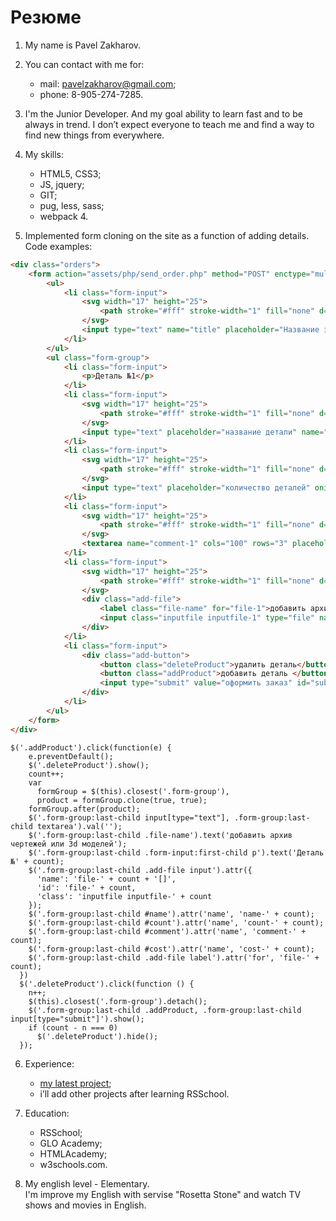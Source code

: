 # Резюме #

1. My name is Pavel Zakharov.

2. You can contact with me for:
    - mail: pavelzakharov@gmail.com;
    - phone: 8-905-274-7285.
    
3. I'm the Junior Developer. And my goal ability to learn fast and to be always in trend. 
I don’t expect everyone to teach me and find a way to find new things from everywhere.

4. My skills:
    - HTML5, CSS3;
    - JS, jquery;
    - GIT;
    - pug, less, sass;
    - webpack 4.

5. Implemented form cloning on the site as a function of adding details.  
Code examples:

```html
<div class="orders">
    <form action="assets/php/send_order.php" method="POST" enctype="multipart/form-data">
        <ul>
            <li class="form-input"> 
                <svg width="17" height="25">
                    <path stroke="#fff" stroke-width="1" fill="none" d="M 0,0 17,8 17,16 0,25"></path>
                </svg>
                <input type="text" name="title" placeholder="Название заказа" required>
            </li>
        </ul>
        <ul class="form-group">
            <li class="form-input"> 
                <p>Деталь №1</p>
            </li>
            <li class="form-input">
                <svg width="17" height="25">
                    <path stroke="#fff" stroke-width="1" fill="none" d="M 0,0 17,8 17,16 0,25"></path>
                </svg>
                <input type="text" placeholder="название детали" name="name-1" id="name" required>
            </li>
            <li class="form-input">
                <svg width="17" height="25">
                    <path stroke="#fff" stroke-width="1" fill="none" d="M 0,0 17,8 17,16 0,25"></path>
                </svg>
                <input type="text" placeholder="количество деталей" oninput="this.value = this.value.replace(/[^0-9.]/g, ''); this.value = this.value.replace(/(\..*)\./g, '$1');" name="count-1" id="count" required>
            </li>
            <li class="form-input">
                <svg width="17" height="25">
                    <path stroke="#fff" stroke-width="1" fill="none" d="M 0,0 17,8 17,16 0,25"></path>
                </svg>
                <textarea name="comment-1" cols="100" rows="3" placeholder="добавьте комментарий" id="comment"></textarea>
            </li>
            <li class="form-input">
                <svg width="17" height="25">
                    <path stroke="#fff" stroke-width="1" fill="none" d="M 0,0 17,8 17,16 0,25"></path>
                </svg>
                <div class="add-file">
                    <label class="file-name" for="file-1">добавить архив чертежей или 3d моделей</label>
                    <input class="inputfile inputfile-1" type="file" name="file-1[]" id="file-1" data-multiple-caption="{count} files selected" multiple>
                </div>
            </li>
            <li class="form-input">
                <div class="add-button">
                    <button class="deleteProduct">удалить деталь</button>
                    <button class="addProduct">добавить деталь </button>
                    <input type="submit" value="оформить заказ" id="submit-order">
                </div>
            </li>
        </ul>
    </form>
</div>
```

```JS (jquery) 
$('.addProduct').click(function(e) {
    e.preventDefault();
    $('.deleteProduct').show();
    count++;
    var
      formGroup = $(this).closest('.form-group'),
      product = formGroup.clone(true, true);
    formGroup.after(product);
    $('.form-group:last-child input[type="text"], .form-group:last-child textarea').val('');
    $('.form-group:last-child .file-name').text('добавить архив чертежей или 3d моделей');
    $('.form-group:last-child .form-input:first-child p').text('Деталь №' + count);
    $('.form-group:last-child .add-file input').attr({
      'name': 'file-' + count + '[]',
      'id': 'file-' + count,
      'class': 'inputfile inputfile-' + count
    });
    $('.form-group:last-child #name').attr('name', 'name-' + count);
    $('.form-group:last-child #count').attr('name', 'count-' + count);
    $('.form-group:last-child #comment').attr('name', 'comment-' + count);
    $('.form-group:last-child #cost').attr('name', 'cost-' + count);
    $('.form-group:last-child .add-file label').attr('for', 'file-' + count);
  })
  $('.deleteProduct').click(function () {
    n++;
    $(this).closest('.form-group').detach();
    $('.form-group:last-child .addProduct, .form-group:last-child input[type="submit"]').show();
    if (count - n === 0)
      $('.deleteProduct').hide();
  });
  ```
  
  6. Experience:
      - [my latest project](https://customthings.ru);
      - i’ll add other projects after learning RSSchool.
      
  7. Education:
      - RSSchool;
      - GLO Academy;
      - HTMLAcademy;
      - w3schools.com.
      
  8. My english level - Elementary.  
  I'm improve my English with servise "Rosetta Stone" and watch TV shows and movies in English.
      
